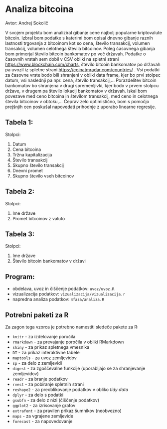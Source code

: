 # Analiza bitcoina

Avtor: Andrej Sokolič



V svojem projektu bom analiziral gibanje cene najbolj popularne kriptovalute bitcoin. Izbral bom podatke s katerimi bom opisal dnevno gibanje raznih lastnosti trgovanja z bitcoinom kot so cena, število transakcij, volumen transakcij, volumen celotnega števila bitcoinov. Poleg časovnega gibanja bom primerjal število bitcoin bankomatov po več državah. 
Podatke o časovnih vrstah sem dobil v CSV obliki na spletni strani https://www.blockchain.com/charts, število bitcoin bankomatov po državah pa uvozil iz spletne strani https://coinatmradar.com/countries/ . 
Vsi podatki za časovne vrste bodo bili shranjeni v obliki data frame, kjer bo prvi stolpec datum, vsi naslednji pa npr. cena, število transakcij,... Porazdelitev bitcoin bankomatov bo shranjena v drugi spremenljivki, kjer bodo v prvem stolpcu države, v drugem pa število lokacij bankomatov v državah.
Iskal bom povezave med ceno bitcoina in številom transakcij, med ceno in celotnega števila bitcoinov v obtoku,... Čeprav zelo optimistično, bom s pomočjo prejšnjih cen poskušal napovedati prihodnje z uporabo linearne regresije.

## Tabela 1:
Stolpci:
1. Datum
2. Cena bitcoina
3. Tržna kapitalizacija
4. Število transakcij
5. Skupno število transakcij
6. Dnevni promet
7. Skupno število vseh bitcoinov

## Tabela 2:
Stolpci:
1. Ime države
2. Promet bitcoinov z valuto 


## Tabela 3:
Stolpci:
1. Ime države
2. Število bitcoin bankomatov v državi

## Program:

* obdelava, uvoz in čiščenje podatkov: `uvoz/uvoz.R`
* vizualizacija podatkov: `vizualizacija/vizualizacija.r`
* napredna analiza podatkov: `4faza/analiza.R`

## Potrebni paketi za R

Za zagon tega vzorca je potrebno namestiti sledeče pakete za R:

* `knitr` - za izdelovanje poročila
* `rmarkdown` - za prevajanje poročila v obliki RMarkdown
* `shiny` - za prikaz spletnega vmesnika
* `DT` - za prikaz interaktivne tabele
* `maptools` - za uvoz zemljevidov
* `sp` - za delo z zemljevidi
* `digest` - za zgoščevalne funkcije (uporabljajo se za shranjevanje zemljevidov)
* `readr` - za branje podatkov
* `rvest` - za pobiranje spletnih strani
* `reshape2` - za preoblikovanje podatkov v obliko *tidy data*
* `dplyr` - za delo s podatki
* `gsubfn` - za delo z nizi (čiščenje podatkov)
* `ggplot2` - za izrisovanje grafov
* `extrafont` - za pravilen prikaz šumnikov (neobvezno)
* `maps` - za vgrajene zemljevide
* `forecast` - za napovedovanje
